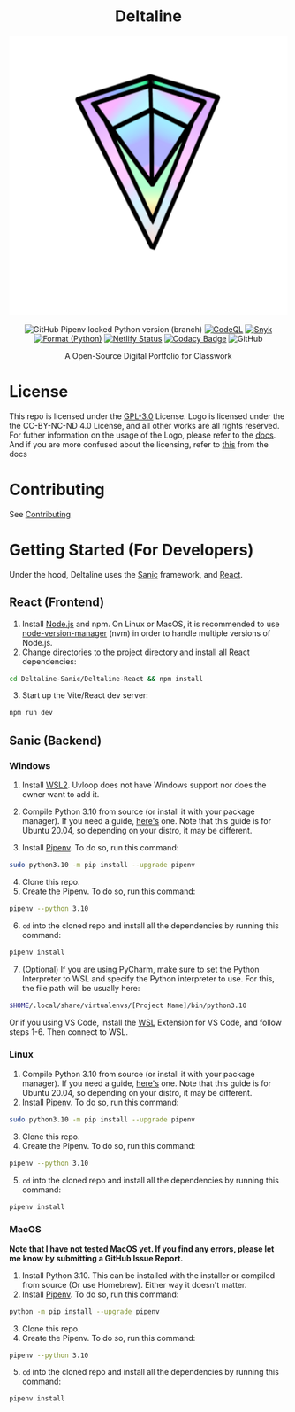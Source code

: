 <div align=center>

# Deltaline


<img type="image/x-icon" src="assets/Deltaline Logo Release V3 (512 Resize).svg">

![GitHub Pipenv locked Python version (branch)](https://img.shields.io/github/pipenv/locked/python-version/No767/Deltaline/dev?label=Python&logo=python&logoColor=white)  [![CodeQL](https://github.com/No767/Deltaline/actions/workflows/codeql-analysis.yml/badge.svg?branch=dev)](https://github.com/No767/Deltaline/actions/workflows/codeql-analysis.yml) [![Snyk](https://github.com/No767/Deltaline/actions/workflows/snyk.yml/badge.svg?branch=dev)](https://github.com/No767/Deltaline/actions/workflows/snyk.yml) [![Format (Python)](https://github.com/No767/Deltaline/actions/workflows/format-python.yml/badge.svg?branch=dev)](https://github.com/No767/Deltaline/actions/workflows/format-python.yml) [![Netlify Status](https://api.netlify.com/api/v1/badges/e8232711-1bd5-4e73-b5a9-92af059e2486/deploy-status)](https://app.netlify.com/sites/deltaline/deploys) [![Codacy Badge](https://app.codacy.com/project/badge/Grade/dafe967dfb4a43d7ba1239a26b439721)](https://www.codacy.com/gh/No767/Deltaline/dashboard?utm_source=github.com&amp;utm_medium=referral&amp;utm_content=No767/Deltaline&amp;utm_campaign=Badge_Grade) ![GitHub](https://img.shields.io/github/license/No767/Deltaline?label=License&logo=github)

A Open-Source Digital Portfolio for Classwork

<div align=left>

# License
This repo is licensed under the [GPL-3.0](https://github.com/No767/Deltaline/blob/master/LICENSE.txt) License. Logo is licensed under the the CC-BY-NC-ND 4.0 License, and all other works are all rights reserved. For futher information on the usage of the Logo, please refer to the [docs](https://no767.github.io/-Deltaline-Docs/). And if you are more confused about the licensing, refer to [this](https://no767.github.io/Deltaline-Docs/Licensing/) from the docs

# Contributing
See [Contributing](https://github.com/No767/Deltaline/blob/master/Community/contributing.md)

# Getting Started (For Developers)

Under the hood, Deltaline uses the [Sanic](https://github.com/sanic-org/sanic) framework, and [React](https://reactjs.org/).

## React (Frontend)

1. Install [Node.js](https://nodejs.org/en/) and npm. On Linux or MacOS, it is recommended to use [node-version-manager](https://github.com/nvm-sh/nvm) (nvm) in order to handle multiple versions of Node.js.
2. Change directories to the project directory and install all React dependencies:

```sh
cd Deltaline-Sanic/Deltaline-React && npm install
```

3. Start up the Vite/React dev server:

```sh
npm run dev
```
## Sanic (Backend)
### Windows

1. Install [WSL2](https://docs.microsoft.com/en-us/windows/wsl/). Uvloop does not have Windows support nor does the owner want to add it.

2. Compile Python 3.10 from source (or install it with your package manager). If you need a guide, [here's](https://realpython.com/installing-python/#how-to-build-python-from-source-code) one. Note that this guide is for Ubuntu 20.04, so depending on your distro, it may be different.
3. Install [Pipenv](https://pipenv.readthedocs.io/en/latest/). To do so, run this command:

```sh
sudo python3.10 -m pip install --upgrade pipenv
```

4. Clone this repo.
5. Create the Pipenv. To do so, run this command: 

```sh
pipenv --python 3.10
```

6. `cd` into the cloned repo and install all the dependencies by running this command:

```sh
pipenv install
```
7. (Optional) If you are using PyCharm, make sure to set the Python Interpreter to WSL and specify the Python interpreter to use. For this, the file path will be usually here:

```sh
$HOME/.local/share/virtualenvs/[Project Name]/bin/python3.10
```

Or if you using VS Code, install the [WSL](https://marketplace.visualstudio.com/items?itemName=ms-vscode-remote.remote-wsl) Extension for VS Code, and follow steps 1-6. Then connect to WSL. 

### Linux

1. Compile Python 3.10 from source (or install it with your package manager). If you need a guide, [here's](https://realpython.com/installing-python/#how-to-build-python-from-source-code) one. Note that this guide is for Ubuntu 20.04, so depending on your distro, it may be different.
2. Install [Pipenv](https://pipenv.readthedocs.io/en/latest/). To do so, run this command:

```sh
sudo python3.10 -m pip install --upgrade pipenv
```

3. Clone this repo.
4. Create the Pipenv. To do so, run this command: 

```sh
pipenv --python 3.10
```

5. `cd` into the cloned repo and install all the dependencies by running this command:

```sh
pipenv install
```

### MacOS

**Note that I have not tested MacOS yet. If you find any errors, please let me know by submitting a GitHub Issue Report.**

1. Install Python 3.10. This can be installed with the installer or compiled from source (Or use Homebrew). Either way it doesn't matter. 
2. Install [Pipenv](https://pipenv.readthedocs.io/en/latest/). To do so, run this command:

```sh
python -m pip install --upgrade pipenv
```

3. Clone this repo. 
4. Create the Pipenv. To do so, run this command: 

```sh
pipenv --python 3.10
```

5. `cd` into the cloned repo and install all the dependencies by running this command:

```sh
pipenv install
```
